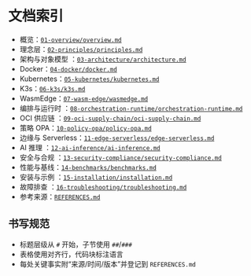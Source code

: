 # 文档索引

- 概览：[`01-overview/overview.md`](./01-overview/overview.md)
- 理念层：[`02-principles/principles.md`](./02-principles/principles.md)
- 架构与对象模型
  ：[`03-architecture/architecture.md`](./03-architecture/architecture.md)
- Docker：[`04-docker/docker.md`](./04-docker/docker.md)
- Kubernetes：[`05-kubernetes/kubernetes.md`](./05-kubernetes/kubernetes.md)
- K3s：[`06-k3s/k3s.md`](./06-k3s/k3s.md)
- WasmEdge：[`07-wasm-edge/wasmedge.md`](./07-wasm-edge/wasmedge.md)
- 编排与运行时
  ：[`08-orchestration-runtime/orchestration-runtime.md`](./08-orchestration-runtime/orchestration-runtime.md)
- OCI 供应链
  ：[`09-oci-supply-chain/oci-supply-chain.md`](./09-oci-supply-chain/oci-supply-chain.md)
- 策略 OPA：[`10-policy-opa/policy-opa.md`](./10-policy-opa/policy-opa.md)
- 边缘与
  Serverless：[`11-edge-serverless/edge-serverless.md`](./11-edge-serverless/edge-serverless.md)
- AI 推理
  ：[`12-ai-inference/ai-inference.md`](./12-ai-inference/ai-inference.md)
- 安全与合规
  ：[`13-security-compliance/security-compliance.md`](./13-security-compliance/security-compliance.md)
- 性能与基线：[`14-benchmarks/benchmarks.md`](./14-benchmarks/benchmarks.md)
- 安装与示例
  ：[`15-installation/installation.md`](./15-installation/installation.md)
- 故障排查
  ：[`16-troubleshooting/troubleshooting.md`](./16-troubleshooting/troubleshooting.md)
- 参考来源：[`REFERENCES.md`](./REFERENCES.md)

## 书写规范

- 标题层级从 `#` 开始，子节使用 `##`/`###`
- 表格使用对齐行，代码块标注语言
- 每处关键事实附“来源/时间/版本”并登记到 `REFERENCES.md`
